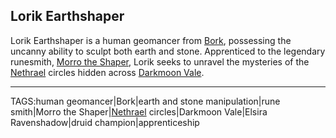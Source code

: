 ## Lorik Earthshaper

Lorik Earthshaper is a human geomancer from [Bork](../Places/Bork.md), possessing the uncanny ability to sculpt both earth and stone. Apprenticed to the legendary runesmith, [Morro the Shaper](../People/Morro_Shaper.md), Lorik seeks to unravel the mysteries of the [Nethrael](../Lore/Nethrael.md) circles hidden across [Darkmoon Vale](../Places/Darkmoon_Vale.md). 

---

TAGS:human geomancer|Bork|earth and stone manipulation|rune smith|Morro the Shaper|[Nethrael](../Lore/Nethrael.md) circles|Darkmoon Vale|Elsira Ravenshadow|druid champion|apprenticeship
